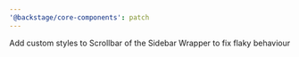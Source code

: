 ```yaml
---
'@backstage/core-components': patch
---
```


Add custom styles to Scrollbar of the Sidebar Wrapper to fix flaky behaviour
